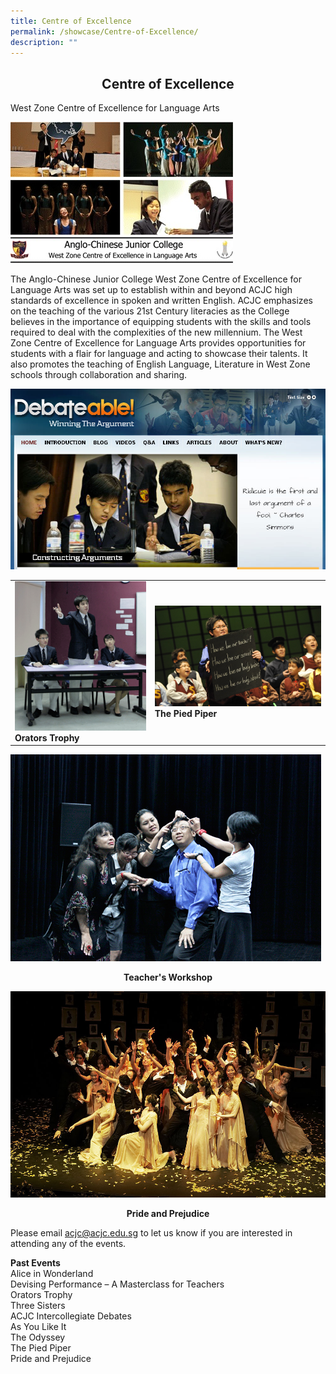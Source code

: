 ```yaml
---
title: Centre of Excellence
permalink: /showcase/Centre-of-Excellence/
description: ""
---
```

## <center> Centre of Excellence </center>

West Zone Centre of Excellence for Language Arts

![](/images/Excellence.jpeg)

The Anglo-Chinese Junior College West Zone Centre of Excellence for Language Arts was set up to establish within and beyond ACJC high standards of excellence in spoken and written English. ACJC emphasizes on the teaching of the various 21st Century literacies as the College believes in the importance of equipping students with the skills and tools required to deal with the complexities of the new millennium. The West Zone Centre of Excellence for Language Arts provides opportunities for students with a flair for language and acting to showcase their talents. It also promotes the teaching of English Language, Literature in West Zone schools through collaboration and sharing.

![](/images/Debateable.jpeg)



|  |  | 
| -------- | -------- | 
| ![](/images/Excellence-1.jpeg)**Orators Trophy**     | ![](/images/Excellence-2.jpeg)**The Pied Piper**     |

![](/images/Excellence-3.jpeg)
**<center>Teacher's Workshop</center>**

![](/images/Excellence-4.jpeg)
**<center>Pride and Prejudice</center>**

Please email [acjc@acjc.edu.sg](mailto:acjc@acjc.edu.sg) to let us know if you are interested in attending any of the events.

  

**Past Events**<br>
Alice in Wonderland<br>
Devising Performance – A Masterclass for Teachers<br>
Orators Trophy<br>
Three Sisters<br>
ACJC Intercollegiate Debates<br>
As You Like It<br>
The Odyssey<br>
The Pied Piper<br>
Pride and Prejudice


